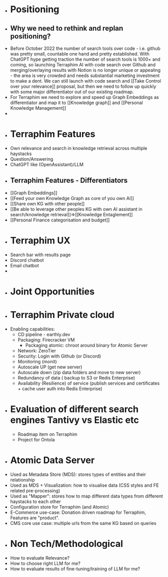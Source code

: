 - # Positioning
- ## Why we need to rethink and replan positioning?
- Before October 2022 the number of search tools over code - i.e. github was pretty small, countable one hand and pretty established. With ChatGPT hype getting traction the number of search tools is 1000+ and coming, so launching Terraphim AI with code search over Github and merging/overlaying results with Notion is no longer unique or appealing - the area is very crowded and needs substantial marketing investment to make a dent. We can still launch with code search and [[Take Control over your relevance]] proposal, but then we need to follow up quickly with some major differentiator out of our existing roadmap.
- For Terraphim we need to explore and speed up Graph Embeddings as differentiator and map it to [[Knowledge graph]] and [[Personal Knowledge Management]]
-
- # Terraphim Features
- Own relevance and search in knowledge retrieval across multiple haystacks
- Question/Answering
- ChatGPT like (OpenAssistant)/LLM
- ## Terraphim Features - Differentiators
- [[Graph Embeddings]]
- [[Feed your own Knowledge Graph as core of you own AI]]
- [[Share own KG with other people]]
- [[Be able to leverage other peoples KG with own AI assistant in search/knowledge retrieval]]=>[[Knowledge Entaglement]]
- [[Personal Finance categorisation and budget]]
- # Terraphim UX
- Search bar with results page
- Discord chatbot
- Email chatbot
-
- # Joint Opportunities
- # Terraphim Private cloud
- Enabling capabilities:
	- CD pipeline - earthly.dev
	- Packaging: Firecracker VM
		- Packaging atomic: chroot around binary for Atomic Server
	- Network: ZeroTier
	- Security: Login with Github (or Discord)
	- Monitoring (monit)
	- Autoscale UP (get new server)
	- Autoscale down (zip data folders and move to new server)
	- Redundancy of data ( backup to S3 or Redis Enterprise)
	- Availability (Resilience) of service (publish services and certificates + cache user auth into Redis Enterprise)
- # Evaluation of different search engines Tantivy vs Elastic etc
	- Roadmap item on Terraphim
	- Project for Ontola
- # Atomic Data Server
- Used as Metadata Store (MDS): stores types of entities and their relationship
- Used as MDS + Visualization: how to visualise data (CSS styles and FE related pre-processing)
- Used as "Mapper": stores how to map different data types from different haystacks to each other
- Configuration store for Terraphim (and Atomic)
- E-Commerce use-case: Donation driven roadmap for Terraphim, Features are "product".
- CMS core use case: multiple urls from the same KG based on queries
- # Non Tech/Methodological
- How to evaluate Relevance?
- How to choose right LLM for me?
- How to evaluate results of fine-tuning/training of LLM for me?
